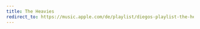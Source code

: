 ```yaml
---
title: The Heavies
redirect_to: https://music.apple.com/de/playlist/diegos-playlist-the-heavies/pl.u-06oxpqNCWAKXWAe
---
```

